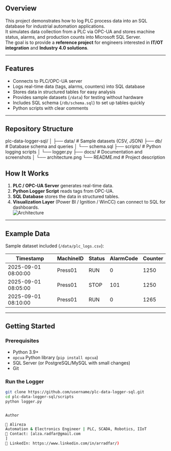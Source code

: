 ## Overview
This project demonstrates how to log PLC process data into an SQL database for industrial automation applications.  
It simulates data collection from a PLC via OPC-UA and stores machine status, alarms, and production counts into Microsoft SQL Server.  
The goal is to provide a **reference project** for engineers interested in **IT/OT integration** and **Industry 4.0 solutions**.

---

## Features
- Connects to PLC/OPC-UA server
- Logs real-time data (tags, alarms, counters) into SQL database
- Stores data in structured tables for easy analysis
- Provides sample datasets (`/data`) for testing without hardware
- Includes SQL schema (`/db/schema.sql`) to set up tables quickly
- Python scripts with clear comments

---

## Repository Structure

plc-data-logger-sql/
│
├── data/ # Sample datasets (CSV, JSON)
├── db/ # Database schema and queries
│ └── schema.sql
├── scripts/ # Python logging scripts
│ └── logger.py
├── docs/ # Documentation and screenshots
│ └── architecture.png
└── README.md # Project description

## How It Works
1. **PLC / OPC-UA Server** generates real-time data.  
2. **Python Logger Script** reads tags from OPC-UA.  
3. **SQL Database** stores the data in structured tables.  
4. **Visualization Layer** (Power BI / Ignition / WinCC) can connect to SQL for dashboards.  
![Architecture](docs/architecture.png)

---

## Example Data
Sample dataset included (`/data/plc_logs.csv`):

| Timestamp           | MachineID | Status | AlarmCode | Counter |
|---------------------|-----------|--------|-----------|---------|
| 2025-09-01 08:00:00 | Press01   | RUN    | 0         | 1250    |
| 2025-09-01 08:05:00 | Press01   | STOP   | 101       | 1250    |
| 2025-09-01 08:10:00 | Press01   | RUN    | 0         | 1265    |

---

## Getting Started
### Prerequisites
- Python 3.9+
- `opcua` Python library (`pip install opcua`)
- SQL Server (or PostgreSQL/MySQL with small changes)
- Git

### Run the Logger
```bash
git clone https://github.com/username/plc-data-logger-sql.git
cd plc-data-logger-sql/scripts
python logger.py


Author

👤 Alireza
Automation & Electronics Engineer | PLC, SCADA, Robotics, IIoT
📧 Contact: [alza.radfar@gmail.com
]
🔗 LinkedIn: https://www.linkedin.com/in/arradfar/)
